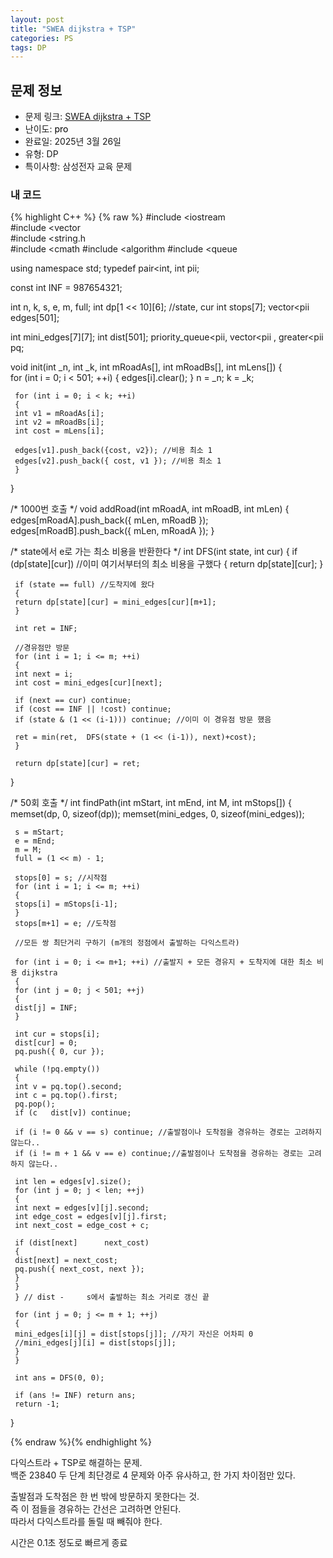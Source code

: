 ```yaml
---
layout: post
title: "SWEA dijkstra + TSP"
categories: PS
tags: DP
---
```


## 문제 정보
- 문제 링크: [SWEA dijkstra + TSP](비공개)
- 난이도: <span style="color:#000000">pro</span>
- 완료일: 2025년 3월 26일
- 유형: DP
- 특이사항: 삼성전자 교육 문제

### 내 코드

{% highlight C++ %} {% raw %}
#include <iostream	
#include <vector	
#include <string.h	
#include <cmath	
#include <algorithm	
#include <queue	

using namespace std;
typedef pair<int, int	 pii;

const int INF = 987654321;

int n, k, s, e, m, full;
int dp[1 << 10][6]; //state, cur
int stops[7];
vector<pii	 edges[501];

int mini_edges[7][7];
int dist[501];
priority_queue<pii, vector<pii	, greater<pii		 pq;

void init(int _n, int _k, int mRoadAs[], int mRoadBs[], int mLens[])
{    
	 for (int i = 0; i < 501; ++i)
	 {
	 edges[i].clear();
	 }
	 n = _n;
	 k = _k;

	 for (int i = 0; i < k; ++i)
	 {
	 int v1 = mRoadAs[i];
	 int v2 = mRoadBs[i];
	 int cost = mLens[i];

	 edges[v1].push_back({cost, v2}); //비용 최소 1
	 edges[v2].push_back({ cost, v1 }); //비용 최소 1
	 }
}

/* 1000번 호출
*/
void addRoad(int mRoadA, int mRoadB, int mLen)
{
	 edges[mRoadA].push_back({ mLen, mRoadB });
	 edges[mRoadB].push_back({ mLen, mRoadA });
}

/* state에서 e로 가는 최소 비용을 반환한다
*/
int DFS(int state, int cur)
{
	 if (dp[state][cur]) //이미 여기서부터의 최소 비용을 구했다
	 {
	 return dp[state][cur];
	 }

	 if (state == full) //도착지에 왔다
	 {
	 return dp[state][cur] = mini_edges[cur][m+1];
	 }

	 int ret = INF;

	 //경유점만 방문
	 for (int i = 1; i <= m; ++i)
	 {
	 int next = i;
	 int cost = mini_edges[cur][next];

	 if (next == cur) continue;
	 if (cost == INF || !cost) continue;
	 if (state & (1 << (i-1))) continue; //이미 이 경유점 방문 했음
	 
	 ret = min(ret,  DFS(state + (1 << (i-1)), next)+cost);
	 }

	 return dp[state][cur] = ret;
}

/* 50회 호출
*/
int findPath(int mStart, int mEnd, int M, int mStops[])
{
	 memset(dp, 0, sizeof(dp));
	 memset(mini_edges, 0, sizeof(mini_edges));

	 s = mStart;
	 e = mEnd;
	 m = M;
	 full = (1 << m) - 1;

	 stops[0] = s; //시작점
	 for (int i = 1; i <= m; ++i)
	 {
	 stops[i] = mStops[i-1];
	 }
	 stops[m+1] = e; //도착점

	 //모든 쌍 최단거리 구하기 (m개의 정점에서 출발하는 다익스트라)
	 
	 for (int i = 0; i <= m+1; ++i) //출발지 + 모든 경유지 + 도착지에 대한 최소 비용 dijkstra
	 {
	 for (int j = 0; j < 501; ++j)
	 {
	 dist[j] = INF;
	 }

	 int cur = stops[i];
	 dist[cur] = 0;
	 pq.push({ 0, cur });

	 while (!pq.empty())
	 {
	 int v = pq.top().second;
	 int c = pq.top().first;
	 pq.pop();
	 if (c 	 dist[v]) continue;

	 if (i != 0 && v == s) continue; //출발점이나 도착점을 경유하는 경로는 고려하지 않는다..
	 if (i != m + 1 && v == e) continue;//출발점이나 도착점을 경유하는 경로는 고려하지 않는다..

	 int len = edges[v].size();
	 for (int j = 0; j < len; ++j)
	 {
	 int next = edges[v][j].second;
	 int edge_cost = edges[v][j].first;
	 int next_cost = edge_cost + c;

	 if (dist[next] 	 next_cost)
	 {
	 dist[next] = next_cost;
	 pq.push({ next_cost, next });
	 }
	 }
	 } // dist -	 s에서 출발하는 최소 거리로 갱신 끝

	 for (int j = 0; j <= m + 1; ++j)
	 {
	 mini_edges[i][j] = dist[stops[j]]; //자기 자신은 어차피 0
	 //mini_edges[j][i] = dist[stops[j]];
	 }
	 }

	 int ans = DFS(0, 0);

	 if (ans != INF) return ans;
	 return -1;
}

{% endraw %}{% endhighlight %}

다익스트라 + TSP로 해결하는 문제.  
백준 23840 두 단계 최단경로 4 문제와 아주 유사하고, 한 가지 차이점만 있다.  

출발점과 도착점은 한 번 밖에 방문하지 못한다는 것.  
즉 이 점들을 경유하는 간선은 고려하면 안된다.  
따라서 다익스트라를 돌릴 때 빼줘야 한다.  

시간은 0.1초 정도로 빠르게 종료
